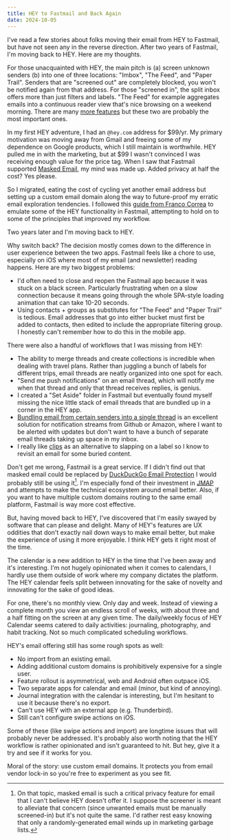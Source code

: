 ```yaml
---
title: HEY to Fastmail and Back Again
date: 2024-10-05
---
```


I've read a few stories about folks moving their email from HEY to Fastmail, but have not seen any in the reverse direction. After two years of Fastmail, I'm moving back to HEY. Here are my thoughts.

For those unacquainted with HEY, the main pitch is (a) screen unknown senders (b) into one of three locations: "Imbox", "The Feed", and "Paper Trail". Senders that are "screened out" are completely blocked, you won't be notified again from that address. For those "screened in", the split inbox offers more than just filters and labels. "The Feed" for example aggregates emails into a continuous reader view that's nice browsing on a weekend morning. There are many [more features](https://www.hey.com/features/) but these two are probably the most important ones.

In my first HEY adventure, I had an `@hey.com` address for $99/yr. My primary motivation was moving away from Gmail and freeing some of my dependence on Google products, which I still maintain is worthwhile. HEY pulled me in with the marketing, but at $99 I wasn't convinced I was receiving enough value for the price tag. When I saw that Fastmail supported [Masked Email](https://1password.com/fastmail/), my mind was made up. Added privacy at half the cost? Yes please.

So I migrated, eating the cost of cycling yet another email address but setting up a custom email domain along the way to future-proof my erratic email exploration tendencies. I followed this [guide from Franco Correa](https://blog.francocorrea.com/posts/moving-from-hey-to-fastmail) to emulate some of the HEY functionality in Fastmail, attempting to hold on to some of the principles that improved my workflow.

Two years later and I'm moving back to HEY.

Why switch back? The decision mostly comes down to the difference in user experience between the two apps. Fastmail feels like a chore to use, especially on iOS where most of my email (and newsletter) reading happens. Here are my two biggest problems:

- I'd often need to close and reopen the Fastmail app because it was stuck on a black screen. Particularly frustrating when on a slow connection because it means going through the whole SPA-style loading animation that can take 10-20 seconds.
- Using contacts + groups as substitutes for "The Feed" and "Paper Trail" is tedious. Email addresses that go into either bucket must first be added to contacts, then edited to include the appropriate filtering group. I honestly can't remember how to do this in the mobile app.

There were also a handful of workflows that I was missing from HEY:

- The ability to merge threads and create collections is incredible when dealing with travel plans. Rather than juggling a bunch of labels for different trips, email threads are neatly organized into one spot for each.
- "Send me push notifications" on an email thread, which will notify me when that thread and only that thread receives replies, is genius.
- I created a "Set Aside" folder in Fastmail but eventually found myself missing the nice little stack of email threads that are bundled up in a corner in the HEY app.
- [Bundling email from certain senders into a single thread](https://www.hey.com/features/bundles/) is an excellent solution for notification streams from Github or Amazon, where I want to be alerted with updates but don't want to have a bunch of separate email threads taking up space in my inbox.
- I really like [clips](https://www.hey.com/features/clips-highlights/) as an alternative to slapping on a label so I know to revisit an email for some buried content.

Don't get me wrong, Fastmail is a great service. If I didn't find out that masked email could be replaced by [DuckDuckGo Email Protection](https://duckduckgo.com/email/) I would probably still be using it[^1]. I'm especially fond of their investment in [JMAP](https://www.fastmail.com/blog/jmap-new-email-open-standard/) and attempts to make the technical ecosystem around email better. Also, if you want to have multiple custom domains routing to the same email platform, Fastmail is way more cost effective.

But, having moved back to HEY, I've discovered that I'm easily swayed by software that can please and delight. Many of HEY's features are UX oddities that don't exactly nail down ways to make email better, but make the experience of using it more enjoyable. I think HEY gets it right most of the time.

The calendar is a new addition to HEY in the time that I've been away and it's interesting. I'm not hugely opinionated when it comes to calendars, I hardly use them outside of work where my company dictates the platform. The HEY calendar feels split between innovating for the sake of novelty and innovating for the sake of good ideas.

For one, there's no monthly view. Only day and week. Instead of viewing a complete month you view an endless scroll of weeks, with about three and a half fitting on the screen at any given time. The daily/weekly focus of HEY Calendar seems catered to daily activities: journaling, photography, and habit tracking. Not so much complicated scheduling workflows.

HEY's email offering still has some rough spots as well:

- No import from an existing email.
- Adding additional custom domains is prohibitively expensive for a single user.
- Feature rollout is asymmetrical, web and Android often outpace iOS.
- Two separate apps for calendar and email (minor, but kind of annoying).
- Journal integration with the calendar is interesting, but I'm hesitant to use it because there's no export.
- Can't use HEY with an external app (e.g. Thunderbird).
- Still can't configure swipe actions on iOS.

Some of these (like swipe actions and import) are longtime issues that will probably never be addressed. It's probably also worth noting that the HEY workflow is rather opinionated and isn't guaranteed to hit. But hey, give it a try and see if it works for you.

Moral of the story: use custom email domains. It protects you from email vendor lock-in so you're free to experiment as you see fit.

[^1]: On that topic, masked email is such a critical privacy feature for email that I can't believe HEY doesn't offer it. I suppose the screener is meant to alleviate that concern (since unwanted emails must be manually screened-in) but it's not quite the same. I'd rather rest easy knowing that only a randomly-generated email winds up in marketing garbage lists.
